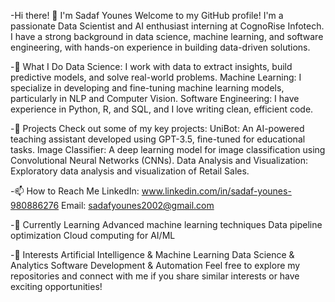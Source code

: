 -Hi there! 👋 I'm Sadaf Younes
Welcome to my GitHub profile! I'm a passionate Data Scientist and AI enthusiast interning at CognoRise Infotech. I have a strong background in data science, machine learning, and software engineering, with hands-on experience in building data-driven solutions.

-🧠 What I Do
Data Science: I work with data to extract insights, build predictive models, and solve real-world problems.
Machine Learning: I specialize in developing and fine-tuning machine learning models, particularly in NLP and Computer Vision.
Software Engineering: I have experience in Python, R, and SQL, and I love writing clean, efficient code.

-🚀 Projects
Check out some of my key projects:
UniBot: An AI-powered teaching assistant developed using GPT-3.5, fine-tuned for educational tasks.
Image Classifier: A deep learning model for image classification using Convolutional Neural Networks (CNNs).
Data Analysis and Visualization: Exploratory data analysis and visualization of Retail Sales.

-📫 How to Reach Me
LinkedIn: www.linkedin.com/in/sadaf-younes-980886276
Email: sadafyounes2002@gmail.com

-🌱 Currently Learning
Advanced machine learning techniques
Data pipeline optimization
Cloud computing for AI/ML

-🌟 Interests
Artificial Intelligence & Machine Learning
Data Science & Analytics
Software Development & Automation
Feel free to explore my repositories and connect with me if you share similar interests or have exciting opportunities!
<!---
sadafyounes/sadafyounes is a ✨ special ✨ repository because its `README.md` (this file) appears on your GitHub profile.
You can click the Preview link to take a look at your changes.
--->

